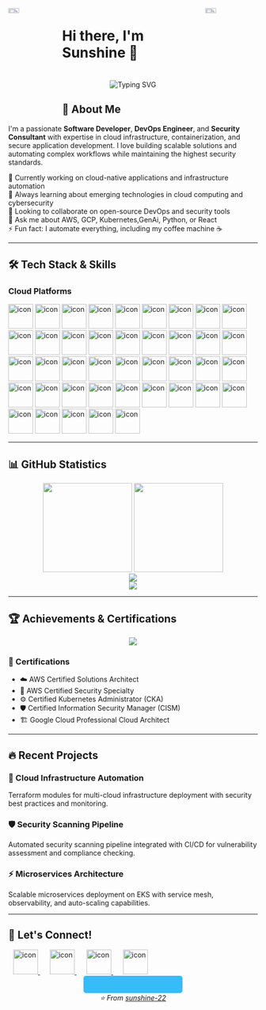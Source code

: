 <div><img align="left" src="https://user-images.githubusercontent.com/65187002/144930161-2f783401-8d27-4fdf-a2f7-cc0ba32f1f1f.gif" width="21%" height="5%" style="display:inline;">
<img align="right" src="https://user-images.githubusercontent.com/65187002/144930161-2f783401-8d27-4fdf-a2f7-cc0ba32f1f1f.gif" width="21%" height ="5%"style="display:inline;">

<div style="display: flex; align-items: center; justify-content: center; gap: 20px; flex-wrap: wrap;">
  <h1>Hi there, I'm Sunshine 👋</h1>
  <div>
    <img src="https://readme-typing-svg.herokuapp.com?font=Fira+Code&size=30&duration=3000&pause=1000&color=36BCF7&center=true&vCenter=true&width=600&lines=Software+Developer;DevOps+Engineer;Security+Consultant;Cloud+Architect" alt="Typing SVG" />
  </div>
</div>

## 🚀 About Me

I'm a passionate **Software Developer**, **DevOps Engineer**, and **Security Consultant** with expertise in cloud infrastructure, containerization, and secure application development. I love building scalable solutions and automating complex workflows while maintaining the highest security standards.

🔭 Currently working on cloud-native applications and infrastructure automation  
🌱 Always learning about emerging technologies in cloud computing and cybersecurity  
👯 Looking to collaborate on open-source DevOps and security tools  
💬 Ask me about AWS, GCP, Kubernetes,GenAi, Python, or React  
⚡ Fun fact: I automate everything, including my coffee machine ☕

---

## 🛠️ Tech Stack & Skills

### Cloud Platforms

<div>
   <img src="https://techstack-generator.vercel.app/aws-icon.svg" alt="icon" width="50" height="50" />
    <img src="https://www.svgrepo.com/show/448223/gcp.svg" alt="icon" width="50" height="50" />
    <img src="https://www.svgrepo.com/show/448271/azure-devops.svg" alt="icon" width="50" height="50" />
    <img src="https://www.svgrepo.com/show/452091/python.svg" alt="icon" width="50" height="50" />
   <img src="https://www.svgrepo.com/show/452234/java.svg" alt="icon" width="50" height="50" />
   <img src="https://www.svgrepo.com/show/373632/go.svg" alt="icon" width="50" height="50" />
   <img src="https://www.svgrepo.com/show/452045/js.svg" alt="icon" width="50" height="50" />
    <img src="https://www.sabarish.in/_next/image?url=%2F_next%2Fstatic%2Fmedia%2Ffastapi.52499f35.svg&w=384&q=75" alt="icon" width="50" height="50" />
    <img src="https://www.sabarish.in/_next/image?url=%2F_next%2Fstatic%2Fmedia%2Fflutter.a0050538.svg&w=384&q=75" alt="icon" width="50" height="50" />
    <img src="https://www.sabarish.in/_next/image?url=%2F_next%2Fstatic%2Fmedia%2Ftypescript.37aa8d5d.svg&w=384&q=75" alt="icon" width="50" height="50" />
    <img src="https://www.sabarish.in/_next/image?url=%2F_next%2Fstatic%2Fmedia%2Fscala.f63b99d5.svg&w=384&q=75" alt="icon" width="50" height="50" />
    <img src="https://www.sabarish.in/_next/image?url=%2F_next%2Fstatic%2Fmedia%2Fdjango.84b4d19c.svg&w=384&q=75" alt="icon" width="50" height="50" />
     <img src="https://www.svgrepo.com/show/452092/react.svg" alt="icon" width="50" height="50" />
   <img src="https://www.svgrepo.com/show/452202/figma.svg" alt="icon" width="50" height="50" />
   <img src="https://www.svgrepo.com/show/342062/next-js.svg" alt="icon" width="50" height="50" />
      <img src="https://www.svgrepo.com/show/452228/html-5.svg" alt="icon" width="50" height="50" />
         <img src="https://www.svgrepo.com/show/374067/scss2.svg" alt="icon" width="50" height="50" />
         <img src="https://www.svgrepo.com/show/374118/tailwind.svg" alt="icon" width="50" height="50" />
          <img src="https://techstack-generator.vercel.app/docker-icon.svg" alt="icon" width="50" height="50" />
   <img src="https://techstack-generator.vercel.app/kubernetes-icon.svg" alt="icon" width="50" height="50" />
   <img src="https://techstack-generator.vercel.app/nginx-icon.svg" alt="icon" width="50" height="50" />
       <img src="https://www.svgrepo.com/show/374122/terraform.svg" alt="icon" width="50" height="50" />
   <img src="https://www.svgrepo.com/show/373505/circleci.svg" alt="icon" width="50" height="50" />
  <img src="https://www.svgrepo.com/show/448216/consul.svg" alt="icon" width="50" height="50" />
    <img src="https://www.svgrepo.com/show/448270/aws-s3.svg" alt="icon" width="50" height="50" />
    <img src="https://www.svgrepo.com/show/353454/aws-iam.svg" alt="icon" width="50" height="50" />
    <img src="https://www.svgrepo.com/show/353458/aws-rds.svg" alt="icon" width="50" height="50" />
        <img src="https://www.sabarish.in/_next/image?url=%2F_next%2Fstatic%2Fmedia%2Fkubernetes.a2a5f445.svg&w=384&q=75" alt="icon" width="50" height="50" />
            <img src="https://www.sabarish.in/_next/image?url=%2F_next%2Fstatic%2Fmedia%2Fjenkins.69e53270.svg&w=384&q=75" alt="icon" width="50" height="50" />
            <img src="https://www.svgrepo.com/show/353829/grafana.svg" alt="icon" width="50" height="50" />
   <img src="https://www.svgrepo.com/show/377840/wireshark.svg" alt="icon" width="50" height="50" />
   <img src="https://www.svgrepo.com/show/448628/splunk.svg" alt="icon" width="50" height="50" />
     <img src="https://www.svgrepo.com/show/354202/postman-icon.svg" alt="icon" width="50" height="50" />
   <img src="https://www.svgrepo.com/show/353380/airflow.svg" alt="icon" width="50" height="50" />
   <img src="https://www.svgrepo.com/show/512317/github-142.svg" alt="icon" width="50" height="50" />
      <img src="https://www.sabarish.in/_next/image?url=%2F_next%2Fstatic%2Fmedia%2Ffirebase.3dec0b45.svg&w=384&q=75" alt="icon" width="50" height="50" />
         <img src="https://www.sabarish.in/_next/image?url=%2F_next%2Fstatic%2Fmedia%2Fapache.ef53da74.svg&w=384&q=75" alt="icon" width="50" height="50" />
             <img src="https://www.svgrepo.com/show/354200/postgresql.svg" alt="icon" width="50" height="50" />
   <img src="https://www.svgrepo.com/show/303251/mysql-logo.svg" alt="icon" width="50" height="50" />
   <img src="https://www.svgrepo.com/show/331488/mongodb.svg" alt="icon" width="50" height="50" />
     <img src="https://www.svgrepo.com/show/400746/snowflake.svg" alt="icon" width="50" height="50" />
</div>

---

## 📊 GitHub Statistics

<div align="center">
  <img height="180em" src="https://github-readme-stats.vercel.app/api?username=sunshine-22&show_icons=true&theme=tokyonight&include_all_commits=true&count_private=true"/>
  <img height="180em" src="https://github-readme-stats.vercel.app/api/top-langs/?username=sunshine-22&layout=compact&langs_count=8&theme=tokyonight"/>
</div>

<div align="center">
  <img src="https://github-readme-streak-stats.herokuapp.com?user=sunshine-22&theme=tokyonight&hide_border=true" />
</div>

<div align="center">
  <img src="https://github-readme-activity-graph.vercel.app/graph?username=sunshine-22&theme=tokyo-night&hide_border=true&area=true" />
</div>

---

## 🏆 Achievements & Certifications

<div align="center">
  <img src="https://github-profile-trophy.vercel.app/?username=sunshine-22&theme=tokyonight&no-frame=true&row=1&column=6" />
</div>

### 🎯 Certifications

- ☁️ AWS Certified Solutions Architect
- 🔐 AWS Certified Security Specialty
- ⚙️ Certified Kubernetes Administrator (CKA)
- 🛡️ Certified Information Security Manager (CISM)
- 🏗️ Google Cloud Professional Cloud Architect

---

## 🔥 Recent Projects

### 🚀 Cloud Infrastructure Automation

Terraform modules for multi-cloud infrastructure deployment with security best practices and monitoring.

### 🛡️ Security Scanning Pipeline

Automated security scanning pipeline integrated with CI/CD for vulnerability assessment and compliance checking.

### ⚡ Microservices Architecture

Scalable microservices deployment on EKS with service mesh, observability, and auto-scaling capabilities.

---

## 🤝 Let's Connect!

<div>
  <a href="https://linkedin.com/in/sunshine-22" style="padding: 10px;">
    <img src="https://www.svgrepo.com/show/448234/linkedin.svg" alt="icon" width="50" height="50" />
  </a>
  <a href="https://twitter.com/sunshine_22" style="padding: 10px;">
    <img src="https://www.svgrepo.com/show/452123/twitter.svg" alt="icon" width="50" height="50" />
  </a>
  <a href="mailto:tsabarishkumar@gmail.com" style="padding: 10px;">
    <img src="https://www.svgrepo.com/show/349378/gmail.svg" alt="icon" width="50" height="50" />
  </a>
  <a href="https://sabarish.in" style="padding: 10px;">
    <img src="https://www.svgrepo.com/show/514333/web-page.svg" alt="icon" width="50" height="50" />
  </a>
</div>


<div align="center">
  <svg width="200" height="35" xmlns="http://www.w3.org/2000/svg">
    <rect width="200" height="35" rx="5" fill="#36BCF7"/>
  </svg>
</div>
<div align="center">
  <i>⭐️ From <a href="https://github.com/sunshine-22">sunshine-22</a></i>
</div>
